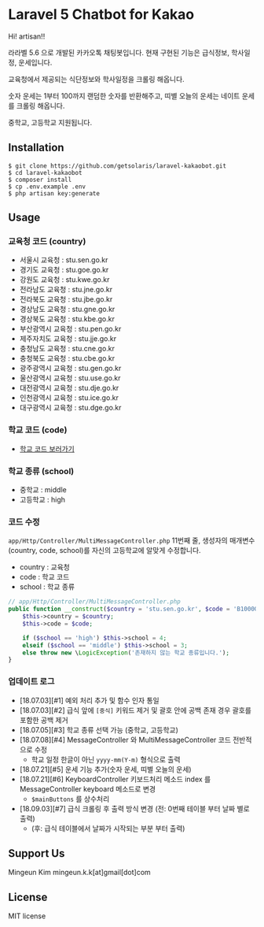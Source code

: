 # Laravel 5 Chatbot for Kakao
Hi! artisan!!



라라벨 5.6 으로 개발된 카카오톡 채팅봇입니다. 현재 구현된 기능은 급식정보, 학사일정, 운세입니다.

교육청에서 제공되는 식단정보와 학사일정을 크롤링 해옵니다.

숫자 운세는 1부터 100까지 랜덤한 숫자를 반환해주고, 띠별 오늘의 운세는 네이트 운세를 크롤링 해옵니다.

중학교, 고등학교 지원됩니다.


## Installation

```
$ git clone https://github.com/getsolaris/laravel-kakaobot.git
$ cd laravel-kakaobot
$ composer install
$ cp .env.example .env
$ php artisan key:generate
```

## Usage

### 교육청 코드 (country)

- 서울시 교육청 : stu.sen.go.kr
- 경기도 교육청 : stu.goe.go.kr
- 강원도 교육청 : stu.kwe.go.kr
- 전라남도 교육청 : stu.jne.go.kr
- 전라북도 교육청 : stu.jbe.go.kr
- 경상남도 교육청 : stu.gne.go.kr
- 경상북도 교육청 : stu.kbe.go.kr
- 부산광역시 교육청 : stu.pen.go.kr
- 제주자치도 교육청 : stu.jje.go.kr
- 충청남도 교육청 : stu.cne.go.kr
- 충청북도 교육청 : stu.cbe.go.kr
- 광주광역시 교육청 : stu.gen.go.kr
- 울산광역시 교육청 : stu.use.go.kr
- 대전광역시 교육청 : stu.dje.go.kr
- 인천광역시 교육청 : stu.ice.go.kr
- 대구광역시 교육청 : stu.dge.go.kr


### 학교 코드 (code)

- [학교 코드 보러가기](https://www.meatwatch.go.kr/biz/bm/sel/schoolListPopup.do)


### 학교 종류 (school)
- 중학교 : middle
- 고등학교 : high


### 코드 수정

```app/Http/Controller/MultiMessageController.php``` 11번째 줄, 생성자의 매개변수(country, code, school)를 자신의 고등학교에 알맞게 수정합니다.

- country : 교육청
- code : 학교 코드
- school : 학교 종류


```php
// app/Http/Controller/MultiMessageController.php
public function __construct($country = 'stu.sen.go.kr', $code = 'B100000599', $school = 'high') {
    $this->country = $country;
    $this->code = $code;

    if ($school == 'high') $this->school = 4;
    elseif ($school == 'middle') $this->school = 3;
    else throw new \LogicException('존재하지 않는 학교 종류입니다.');
}
```


### 업데이트 로그
- [18.07.03][#1] 예외 처리 추가 및 함수 인자 통일
- [18.07.03][#2] 급식 앞에 `[중식]` 키워드 제거 및 괄호 안에 공백 존재 경우 괄호를 포함한 공백 제거
- [18.07.05][#3] 학교 종류 선택 가능 (중학교, 고등학교)
- [18.07.08][#4] MessageController 와 MultiMessageController 코드 전반적으로 수정
    - 학교 일정 한글이 아닌 `yyyy-mm(Y-m)` 형식으로 출력
- [18.07.21][#5] 운세 기능 추가(숫자 운세, 띠별 오늘의 운세)
- [18.07.21][#6] KeyboardController 키보드처리 메소드 index 를 MessageController keyboard 메소드로 변경
    - `$mainButtons` 를 상수처리
- [18.09.03][#7] 급식 크롤링 후 출력 방식 변경 (전: 0번째 테이블 부터 날짜 별로 출력)
    - (후: 급식 테이블에서 날짜가 시작되는 부분 부터 출력)

## Support Us
Mingeun Kim mingeun.k.k[at]gmail[dot]com

## License
MIT license